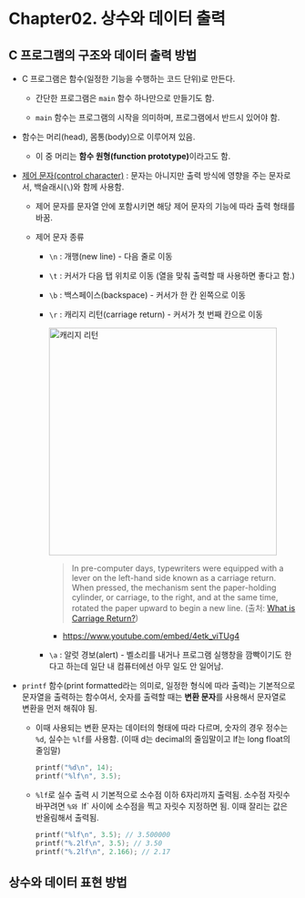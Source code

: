 # Chapter02. 상수와 데이터 출력

## C 프로그램의 구조와 데이터 출력 방법

- C 프로그램은 함수(일정한 기능을 수행하는 코드 단위)로 만든다.

  - 간단한 프로그램은 `main` 함수 하나만으로 만들기도 함.

  - `main` 함수는 프로그램의 시작을 의미하며, 프로그램에서 반드시 있어야 함.

- 함수는 머리(head), 몸통(body)으로 이루어져 있음.

  - 이 중 머리는 <b>함수 원형(function prototype)</b>이라고도 함.

- [제어 문자(control character)](https://ko.wikipedia.org/wiki/%EC%A0%9C%EC%96%B4_%EB%AC%B8%EC%9E%90) : 문자는 아니지만 출력 방식에 영향을 주는 문자로서, 백슬래시(`\`)와 함께 사용함.

  - 제어 문자를 문자열 안에 포함시키면 해당 제어 문자의 기능에 따라 출력 형태를 바꿈.

  - 제어 문자 종류

    - `\n` : 개행(new line) - 다음 줄로 이동

    - `\t` : 커서가 다음 탭 위치로 이동 (열을 맞춰 출력할 때 사용하면 좋다고 함.)

    - `\b` : 백스페이스(backspace) - 커서가 한 칸 왼쪽으로 이동

    - `\r` : 캐리지 리턴(carriage return) - 커서가 첫 번째 칸으로 이동

      <img src="https://images.easytechjunkie.com/slideshow-mobile-small/carriage-return.jpg" alt="캐리지 리턴" width=400 />

      > In pre-computer days, typewriters were equipped with a lever on the left-hand side known as a carriage return. When pressed, the mechanism sent the paper-holding cylinder, or carriage, to the right, and at the same time, rotated the paper upward to begin a new line. (출처: [What is Carriage Return?](https://www.easytechjunkie.com/what-is-carriage-return.htm))

      - https://www.youtube.com/embed/4etk_viTUg4

    - `\a` : 알럿 경보(alert) - 벨소리를 내거나 프로그램 실행창을 깜빡이기도 한다고 하는데 일단 내 컴퓨터에선 아무 일도 안 일어남.

- `printf` 함수(print formatted라는 의미로, 일정한 형식에 따라 출력)는 기본적으로 문자열을 출력하는 함수여서, 숫자를 출력할 때는 <b>변환 문자</b>를 사용해서 문자열로 변환을 먼저 해줘야 됨.

  - 이때 사용되는 변환 문자는 데이터의 형태에 따라 다르며, 숫자의 경우 정수는 `%d`, 실수는 `%lf`를 사용함. (이때 d는 decimal의 줄임말이고 lf는 long float의 줄임말)

    ```c
    printf("%d\n", 14);
    printf("%lf\n", 3.5);
    ```

  - `%lf`로 실수 출력 시 기본적으로 소수점 이하 6자리까지 출력됨. 소수점 자릿수 바꾸려면 `%와 `lf` 사이에 소수점을 찍고 자릿수 지정하면 됨. 이때 잘리는 값은 반올림해서 출력됨.

    ```c
    printf("%lf\n", 3.5); // 3.500000
    printf("%.2lf\n", 3.5); // 3.50
    printf("%.2lf\n", 2.166); // 2.17
    ```

## 상수와 데이터 표현 방법
